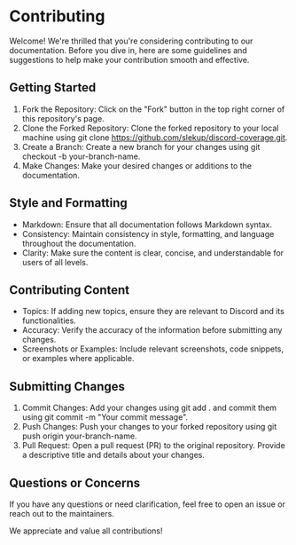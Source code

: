 # Contributing

Welcome! We're thrilled that you're considering contributing to our documentation. Before you dive in, here are some guidelines and suggestions to help make your contribution smooth and effective.

## Getting Started

1. Fork the Repository: Click on the "Fork" button in the top right corner of this repository's page.
2. Clone the Forked Repository: Clone the forked repository to your local machine using git clone https://github.com/slekup/discord-coverage.git.
3. Create a Branch: Create a new branch for your changes using git checkout -b your-branch-name.
4. Make Changes: Make your desired changes or additions to the documentation.

## Style and Formatting

- Markdown: Ensure that all documentation follows Markdown syntax.
- Consistency: Maintain consistency in style, formatting, and language throughout the documentation.
- Clarity: Make sure the content is clear, concise, and understandable for users of all levels.

## Contributing Content

- Topics: If adding new topics, ensure they are relevant to Discord and its functionalities.
- Accuracy: Verify the accuracy of the information before submitting any changes.
- Screenshots or Examples: Include relevant screenshots, code snippets, or examples where applicable.

## Submitting Changes

1. Commit Changes: Add your changes using git add . and commit them using git commit -m "Your commit message".
2. Push Changes: Push your changes to your forked repository using git push origin your-branch-name.
3. Pull Request: Open a pull request (PR) to the original repository. Provide a descriptive title and details about your changes.

## Questions or Concerns

If you have any questions or need clarification, feel free to open an issue or reach out to the maintainers.

We appreciate and value all contributions!
